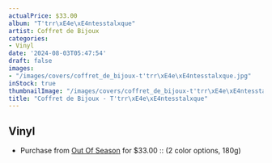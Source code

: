 ```yaml
---
actualPrice: $33.00
album: "T'trr\xE4e\xE4ntesstalxque"
artist: Coffret de Bijoux
categories:
- Vinyl
date: '2024-08-03T05:47:54'
draft: false
images:
- "/images/covers/coffret_de_bijoux-t'trr\xE4e\xE4ntesstalxque.jpg"
inStock: true
thumbnailImage: "/images/covers/coffret_de_bijoux-t'trr\xE4e\xE4ntesstalxque-thumb.jpg"
title: "Coffret de Bijoux - T'trr\xE4e\xE4ntesstalxque"
---
```


## Vinyl
* Purchase from [Out Of Season](https://www.outofseasonlabel.com/products/coffret-de-bijoux-ttrraeantesstalxque-lp-2-color-options-180g-shipping-by-end-july) for $33.00 :: (2 color options, 180g)
